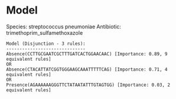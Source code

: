
# Model

Species: streptococcus pneumoniae
Antibiotic: trimethoprim_sulfamethoxazole

```
Model (Disjunction - 3 rules):
------------------------------
Absence(CCTTGCGAATCGCTTTGATCACTGGAACAAC) [Importance: 0.89, 9 equivalent rules]
OR
Absence(CTACATTATCGGTGGGAAGCAAATTTTTCAG) [Importance: 0.71, 4 equivalent rules]
OR
Presence(AGAAAAAAGGGTTCTATAATATTTGTAGTGG) [Importance: 0.03, 2 equivalent rules]

```

